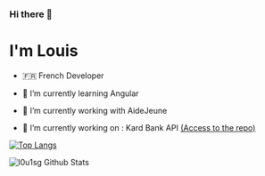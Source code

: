 ### Hi there 👋

# I'm Louis
-  🇫🇷 French Developer  
- 🌱 I’m currently learning Angular
- 👯 I’m currently working with AideJeune 

- 🔭 I’m currently working on :
    Kard Bank API [(Access to the repo)](https://github.com/l0u1sg/kard-bank-api)


<!--
**l0u1sg/l0u1sg** is a ✨ _special_ ✨ repository because its `README.md` (this file) appears on your GitHub profile.

Here are some ideas to get you started:

- 🔭 I’m currently working on ...
- 🌱 I’m currently learning ...
- 👯 I’m looking to collaborate on ...
- 🤔 I’m looking for help with ...
- 💬 Ask me about ...
- 📫 How to reach me: ...
- 😄 Pronouns: ...
- ⚡ Fun fact: ...
-->

[![Top Langs](https://github-readme-stats.vercel.app/api/top-langs/?username=l0u1sg)](https://github.com/anuraghazra/github-readme-stats)

![l0u1sg Github Stats](https://github-readme-stats.vercel.app/api?username=l0u1sg&show_icons=true&title_color=fff&icon_color=79ff97&text_color=9f9f9f&bg_color=151515&count_private=true)
